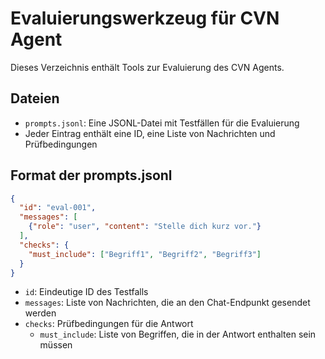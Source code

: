 # Evaluierungswerkzeug für CVN Agent

Dieses Verzeichnis enthält Tools zur Evaluierung des CVN Agents.

## Dateien

- `prompts.jsonl`: Eine JSONL-Datei mit Testfällen für die Evaluierung
- Jeder Eintrag enthält eine ID, eine Liste von Nachrichten und Prüfbedingungen

## Format der prompts.jsonl

```json
{
  "id": "eval-001",
  "messages": [
    {"role": "user", "content": "Stelle dich kurz vor."}
  ],
  "checks": {
    "must_include": ["Begriff1", "Begriff2", "Begriff3"]
  }
}
```

- `id`: Eindeutige ID des Testfalls
- `messages`: Liste von Nachrichten, die an den Chat-Endpunkt gesendet werden
- `checks`: Prüfbedingungen für die Antwort
  - `must_include`: Liste von Begriffen, die in der Antwort enthalten sein müssen